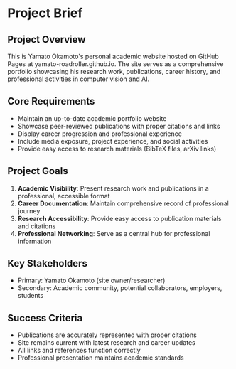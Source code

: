 # Project Brief

## Project Overview
This is Yamato Okamoto's personal academic website hosted on GitHub Pages at yamato-roadroller.github.io. The site serves as a comprehensive portfolio showcasing his research work, publications, career history, and professional activities in computer vision and AI.

## Core Requirements
- Maintain an up-to-date academic portfolio website
- Showcase peer-reviewed publications with proper citations and links
- Display career progression and professional experience
- Include media exposure, project experience, and social activities
- Provide easy access to research materials (BibTeX files, arXiv links)

## Project Goals
1. **Academic Visibility**: Present research work and publications in a professional, accessible format
2. **Career Documentation**: Maintain comprehensive record of professional journey
3. **Research Accessibility**: Provide easy access to publication materials and citations
4. **Professional Networking**: Serve as a central hub for professional information

## Key Stakeholders
- Primary: Yamato Okamoto (site owner/researcher)
- Secondary: Academic community, potential collaborators, employers, students

## Success Criteria
- Publications are accurately represented with proper citations
- Site remains current with latest research and career updates
- All links and references function correctly
- Professional presentation maintains academic standards
